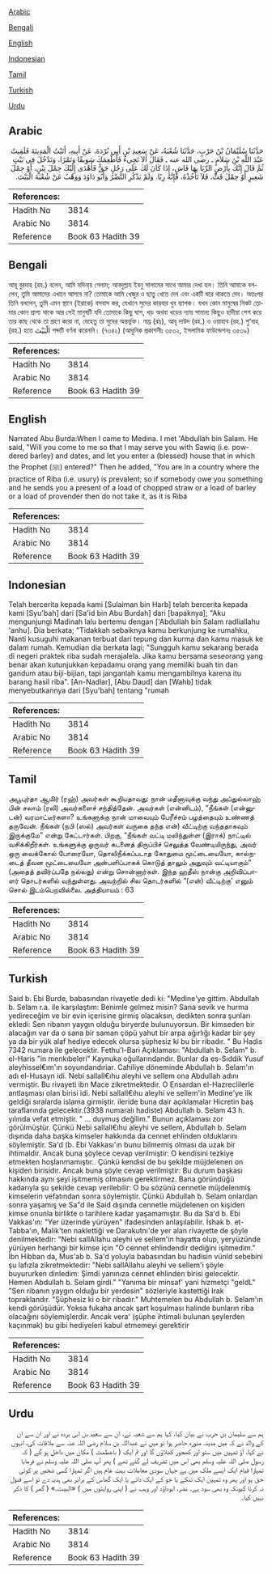 [Arabic](#arabic)

[Bengali](#bengali)

[English](#english)

[Indonesian](#indonesian)

[Tamil](#tamil)

[Turkish](#turkish)

[Urdu](#urdu)

## Arabic


<div dir="rtl" lang="ar" style={{fontSize:'larger',backgroundColor:'#f8f9fa',padding:20}}>
حَدَّثَنَا سُلَيْمَانُ بْنُ حَرْبٍ، حَدَّثَنَا شُعْبَةُ، عَنْ سَعِيدِ بْنِ أَبِي بُرْدَةَ، عَنْ أَبِيهِ، أَتَيْتُ الْمَدِينَةَ فَلَقِيتُ عَبْدَ اللَّهِ بْنَ سَلاَمٍ ـ رضى الله عنه ـ فَقَالَ أَلاَ تَجِيءُ فَأُطْعِمَكَ سَوِيقًا وَتَمْرًا، وَتَدْخُلَ فِي بَيْتٍ ثُمَّ قَالَ إِنَّكَ بِأَرْضٍ الرِّبَا بِهَا فَاشٍ، إِذَا كَانَ لَكَ عَلَى رَجُلٍ حَقٌّ فَأَهْدَى إِلَيْكَ حِمْلَ تِبْنٍ، أَوْ حِمْلَ شَعِيرٍ أَوْ حِمْلَ قَتٍّ، فَلاَ تَأْخُذْهُ، فَإِنَّهُ رِبًا‏.‏ وَلَمْ يَذْكُرِ النَّضْرُ وَأَبُو دَاوُدَ وَوَهْبٌ عَنْ شُعْبَةَ الْبَيْتَ‏.‏
</div>
<div style={{backgroundColor:'#f8f9fa',padding:20, marginBottom: 10}}><table> <thead> <tr> <th>References:</th> <th></th> </tr> </thead> <tbody><tr><td>Hadith No</td><td>3814</td></tr><tr><td>Arabic No</td><td>3814</td></tr><tr><td>Reference</td><td>Book 63 Hadith 39</td></tr></tbody></table></div>

## Bengali


<div dir="ltr" lang="bn" style={{fontSize:'larger',backgroundColor:'#f8f9fa',padding:20}}>
আবূ বুরদাহ (রহ.) বলেন, আমি মদিনা্য় গেলাম; আবদুল্লাহ ইবনু সালামের সাথে আমার দেখা হল। তিনি আমাকে বললেন, তুমি আমাদের এখানে আসবে না? তোমাকে আমি খেজুর ও ছাতু খেতে দেব এবং একটি ঘরে থাকতে দেব। অতঃপর তিনি বললেন, তুমি এমন স্থানে (ইরাকে) বসবাস কর, যেখানে সুদের কারবার খুব ব্যাপক। যখন কোন মানুষের নিকট তোমার কোন প্রাপ্য থাকে আর সেই মানুষটি যদি তোমাকে কিছু ঘাস, খড় অথবা খড়ের ন্যায় সামান্য কিছুও হাদীয়া পেশ করে তার কাছ থেকে তা গ্রহণ করো না, যেহেতু তা সুদের অন্তর্ভুক্ত। নায্র (রাঃ), আবূ দাউদ (রহ.) ও ওয়াহাব (রহ.) শু‘বাহ্ (রহ.) হতে الْبَيْتَ শব্দটি বর্ণনা করেননি। (৭৩৪২) (আধুনিক প্রকাশনীঃ ৩৫৩২, ইসলামিক ফাউন্ডেশনঃ ৩৫৩৯)
</div>
<div style={{backgroundColor:'#f8f9fa',padding:20, marginBottom: 10}}><table> <thead> <tr> <th>References:</th> <th></th> </tr> </thead> <tbody><tr><td>Hadith No</td><td>3814</td></tr><tr><td>Arabic No</td><td>3814</td></tr><tr><td>Reference</td><td>Book 63 Hadith 39</td></tr></tbody></table></div>

## English


<div dir="ltr" lang="en" style={{fontSize:'larger',backgroundColor:'#f8f9fa',padding:20}}>
Narrated Abu Burda:When I came to Medina. I met 'Abdullah bin Salam. He said, "Will you come to me so that I may serve you with Sawiq (i.e. powdered barley) and dates, and let you enter a (blessed) house that in which the Prophet (ﷺ) entered?" Then he added, "You are In a country where the practice of Riba (i.e. usury) is prevalent; so if somebody owe you something and he sends you a present of a load of chopped straw or a load of barley or a load of provender then do not take it, as it is Riba
</div>
<div style={{backgroundColor:'#f8f9fa',padding:20, marginBottom: 10}}><table> <thead> <tr> <th>References:</th> <th></th> </tr> </thead> <tbody><tr><td>Hadith No</td><td>3814</td></tr><tr><td>Arabic No</td><td>3814</td></tr><tr><td>Reference</td><td>Book 63 Hadith 39</td></tr></tbody></table></div>

## Indonesian


<div dir="ltr" lang="id" style={{fontSize:'larger',backgroundColor:'#f8f9fa',padding:20}}>
Telah bercerita kepada kami [Sulaiman bin Harb] telah bercerita kepada kami [Syu'bah] dari [Sa'id bin Abu Burdah] dari [bapaknya]; "Aku mengunjungi Madinah lalu bertemu dengan ['Abdullah bin Salam radliallahu 'anhu]. Dia berkata; "Tidakkah sebaiknya kamu berkunjung ke rumahku, Nanti kusuguhi makanan terbuat dari tepung dan kurma dan kamu masuk ke dalam rumah. Kemudian dia berkata lagi; "Sungguh kamu sekarang berada di negeri praktek riba sudah merajalela. Jika kamu bersama seseorang yang benar akan kutunjukkan kepadamu orang yang memiliki buah tin dan gandum atau biji-bijian, tapi janganlah kamu mengambilnya karena itu barang hasil riba". [An-Nadlar], [Abu Daud] dan [Wahb] tidak menyebutkannya dari [Syu'bah] tentang "rumah
</div>
<div style={{backgroundColor:'#f8f9fa',padding:20, marginBottom: 10}}><table> <thead> <tr> <th>References:</th> <th></th> </tr> </thead> <tbody><tr><td>Hadith No</td><td>3814</td></tr><tr><td>Arabic No</td><td>3814</td></tr><tr><td>Reference</td><td>Book 63 Hadith 39</td></tr></tbody></table></div>

## Tamil


<div dir="ltr" lang="ta" style={{fontSize:'larger',backgroundColor:'#f8f9fa',padding:20}}>
அபூபுர்தா ஆமிர் (ரஹ்) அவர்கள் கூறியதாவது: நான் மதீனாவுக்கு வந்து அப்துல்லாஹ் பின் சலாம் (ரலி) அவர்களைச் சந்தித்தேன். அவர்கள் (என்னிடம்), “நீங்கள் (என்னுடன்) வரமாட்டீர்களா? உங்களுக்கு நான் மாவையும் பேரீச்சம் பழத்தையும் உண்ணத் தருவேன். நீங்கள் (நபி (ஸல்) அவர்கள் வருகை தந்த என்) வீட்டிற்கு வந்ததாகவும் இருக்குமே” என்று கேட்டார்கள். பிறகு, “நீங்கள் வட்டி மலிந்துள்ள (இராக்) நாட்டில் வசிக்கிறீர்கள். உங்களுக்கு ஒருவர் கடனைத் திருப்பிச் செலுத்த வேண்டியிருந்து, அவர் ஒரு வைக்கோல் போரையோ, தொலிநீக்கப்படாத கோதுமை மூட்டையையோ, கால்நடைத் தீவன மூட்டையையோ அன்பளிப்பாகக் கொடுத் தாலும் அதுவும் வட்டியாகும்” (அதைத் தவிர்ப்பதே நல்லது) என்று சொன்னார்கள். இந்த ஹதீஸ் நான்கு அறிவிப்பாளர் தொடர்களில் வந்துள்ளது. அவற்றில் சில தொடர்களில் “(என்) வீட்டிற்கு' எனும் சொல் இடம்பெறவில்லை. அத்தியாயம் : 63
</div>
<div style={{backgroundColor:'#f8f9fa',padding:20, marginBottom: 10}}><table> <thead> <tr> <th>References:</th> <th></th> </tr> </thead> <tbody><tr><td>Hadith No</td><td>3814</td></tr><tr><td>Arabic No</td><td>3814</td></tr><tr><td>Reference</td><td>Book 63 Hadith 39</td></tr></tbody></table></div>

## Turkish


<div dir="ltr" lang="tr" style={{fontSize:'larger',backgroundColor:'#f8f9fa',padding:20}}>
Said b. Ebi Burde, babasından rivayetle dedi ki: "Medine'ye gittim. Abdullah b. Selam r.a. ile karşılaştım: Benimle gelmez misin? Sana sevik ve hurma yedireceğim ve bir evin içerisine girmiş olacaksın, dedikten sonra şunları ekledi: Sen ribanın yaygın olduğu biryerde bulunuyorsun. Bir kimseden bir alacağın var da o sana bir saman çöpü yahut bir arpa ağırlığı kadar bir şey ya da bir yük alaf hediye edecek olursa şüphesiz ki bu bir ribadır. " Bu Hadis 7342 numara ile gelecektir. Fethu'l-Bari Açıklaması: "Abdullah b. Selam" b. el-Haris "in menkıbeleri" Kaynuka oğullarındandır. Bunlar da es-Sıddik Yusuf aleyhissel€ım'ın soyundandıriar. Cahiliye döneminde Abdullah b. Selam'ın adı el-Husayn idi. Nebi sallall€ıhu aleyhi ve sellem ona Abdullah adını vermiştir. Bu rivayeti ibn Mace zikretmektedir. O Ensardan el-Hazreclilerle antlaşması olan birisi idi. Nebi sallall€ıhu aleyhi ve sellem'in Medine'ye ilk geldiği sıralarda islama girmiştir. ileride buna dair açıklamalar Hicretin baş taraflarında gelecektir.(3938 numaralı hadiste) Abdullah b. Selam 43 h. yılında vefat etmiştir. " ... duymuş değilim." Bunun açıklaması zor görülmüştür. Çünkü Nebi sallall€ıhu aleyhi ve sellem, Abdullah b. Selam dışında daha başka kimseler hakkında da cennet ehlinden olduklarını söylemiştir. Sa'd (b. Ebi Vakkası'ın bunu bilmemiş olması da uzak bir ihtimaldir. Ancak buna şöylece cevap verilmiştir: O kendisini tezkiye etmekten hoşlanmamıştır.. Çünkü kendisi de bu şekilde müjdelenen on kişiden birisidir. Ancak buna şöyle cevap verilmiştir: Bu durum başkası hakkında aynı şeyi işitmemiş olmasını gerektirmez. Bana göründüğü kadarıyla şu şekilde cevap verilebilir: O bu sözünü cennetle müjdelenmiş kimselerin vefatından sonra söylemiştir. Çünkü Abdullah b. Selam onlardan sonra yaşamış ve Sa"d ile Said dışında cennetle müjdelenen on kişiden kimse onunla birlikte o tarihlere kadar yaşamamıştır. Bu da Sa'd b. Ebi Vakkas'ın: "Yer üzerinde yürüyen" ifadesinden anlaşılabilir. İshak b. et-Tabba'ın, Malik'ten naklettiği ve Darakutnı'de yer alan rivayette de şöyle denilmektedir: "Nebi sallAllahu aleyhi ve sellem'in hayatta olup, yeryüzünde yürüyen herhangi bir kimse için "O cennet ehlindendir dediğini işitmedim." İbn Hibban da, Mus'ab b. Sa'd yoluyla babasından bu hadisin vünld sebebini şu lafızIa zikretmektedir: "Nebi sallAllahu aleyhi ve sellem'i şöyle buyururken dinledim: Şimdi yanınıza cennet ehlinden birisi gelecektir. Hemen Abdullah b. Selam girdi." "Yanıma bir minsaf' yani hizmetçi "geldL" "Sen ribanın yaygın olduğu bir yerdesin" sözleriyle kastettiği Irak topraklandır. "Şüphesiz ki o bir ribadır." Muhtemelen bu Abdullah b. Selam'ın kendi görüşüdür. Yoksa fukaha ancak şart koşulması halinde bunların riba olacağını söylemişlerdir. Ancak vera' (şüphe ihtimali bulunan şeylerden kaçınmak) bu gibi hediyeleri kabul etmemeyi gerektirir
</div>
<div style={{backgroundColor:'#f8f9fa',padding:20, marginBottom: 10}}><table> <thead> <tr> <th>References:</th> <th></th> </tr> </thead> <tbody><tr><td>Hadith No</td><td>3814</td></tr><tr><td>Arabic No</td><td>3814</td></tr><tr><td>Reference</td><td>Book 63 Hadith 39</td></tr></tbody></table></div>

## Urdu


<div dir="rtl" lang="ur" style={{fontSize:'larger',backgroundColor:'#f8f9fa',padding:20}}>
ہم سے سلیمان بن حرب نے بیان کیا، کہا ہم سے شعبہ نے، ان سے سعید بن ابی بردہ نے اور ان سے ان کے والد نے کہ میں مدینہ منورہ حاضر ہوا تو میں نے عبداللہ بن سلام رضی اللہ عنہ سے ملاقات کی، انہوں نے کہا، آؤ تمہیں میں ستو اور کھجور کھلاؤں گا اور تم ایک ( باعظمت ) مکان میں داخل ہو گے ( کہ رسول صلی اللہ علیہ وسلم بھی اس میں تشریف لے گئے تھے ) پھر آپ صلی اللہ علیہ وسلم نے فرمایا تمہارا قیام ایک ایسے ملک میں ہے جہاں سودی معاملات بہت عام ہیں اگر تمہارا کسی شخص پر کوئی حق ہو اور پھر وہ تمہیں ایک تنکے یا جَو کے ایک دانے یا ایک گھاس کے برابر بھی ہدیہ دے تو اسے قبول نہ کرنا کیونکہ وہ بھی سود ہے۔ نضر، ابوداؤد اور وہب نے ( اپنی روایتوں میں ) «البيت‏.‏» ( گھر ) کا ذکر نہیں کیا۔
</div>
<div style={{backgroundColor:'#f8f9fa',padding:20, marginBottom: 10}}><table> <thead> <tr> <th>References:</th> <th></th> </tr> </thead> <tbody><tr><td>Hadith No</td><td>3814</td></tr><tr><td>Arabic No</td><td>3814</td></tr><tr><td>Reference</td><td>Book 63 Hadith 39</td></tr></tbody></table></div>